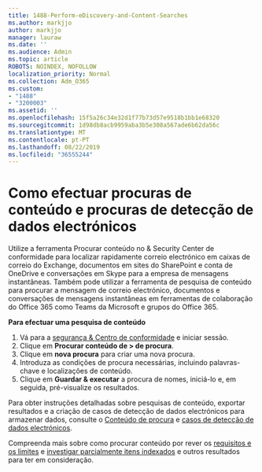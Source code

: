 ```yaml
---
title: 1488-Perform-eDiscovery-and-Content-Searches
ms.author: markjjo
author: markjjo
manager: lauraw
ms.date: ''
ms.audience: Admin
ms.topic: article
ROBOTS: NOINDEX, NOFOLLOW
localization_priority: Normal
ms.collection: Adm_O365
ms.custom:
- "1488"
- "3200003"
ms.assetid: ''
ms.openlocfilehash: 15f5a26c34e32d1f77b73d57e9518b1bb1e68320
ms.sourcegitcommit: 1d98db8acb9959aba3b5e308a567ade6b62da56c
ms.translationtype: MT
ms.contentlocale: pt-PT
ms.lasthandoff: 08/22/2019
ms.locfileid: "36555244"
---
```

# <a name="how-to-perform-content-searches-and-ediscovery-searches"></a>Como efectuar procuras de conteúdo e procuras de detecção de dados electrónicos

Utilize a ferramenta Procurar conteúdo no & Security Center de conformidade para localizar rapidamente correio electrónico em caixas de correio do Exchange, documentos em sites do SharePoint e conta de OneDrive e conversações em Skype para a empresa de mensagens instantâneas. Também pode utilizar a ferramenta de pesquisa de conteúdo para procurar a mensagem de correio electrónico, documentos e conversações de mensagens instantâneas em ferramentas de colaboração do Office 365 como Teams da Microsoft e grupos do Office 365.

**Para efectuar uma pesquisa de conteúdo**

1. Vá para a [segurança & Centro de conformidade](https://protection.office.com) e iniciar sessão.
2. Clique em **Procurar conteúdo de > de procura**.
3. Clique em **nova procura** para criar uma nova procura.
4. Introduza as condições de procura necessárias, incluindo palavras-chave e localizações de conteúdo.  
5. Clique em **Guardar & executar** a procura de nomes, iniciá-lo e, em seguida, pré-visualize os resultados.

Para obter instruções detalhadas sobre pesquisas de conteúdo, exportar resultados e a criação de casos de detecção de dados electrónicos para armazenar dados, consulte o [Conteúdo de procura](https://docs.microsoft.com/office365/securitycompliance/content-search) e [casos de detecção de dados electrónicos](https://docs.microsoft.com/office365/securitycompliance/ediscovery-cases).

Compreenda mais sobre como procurar conteúdo por rever os [requisitos e os limites](https://docs.microsoft.com/office365/securitycompliance/limits-for-content-search) e [investigar parcialmente itens indexados](https://docs.microsoft.com/office365/securitycompliance/investigating-partially-indexed-items-in-ediscovery) e outros resultados para ter em consideração.